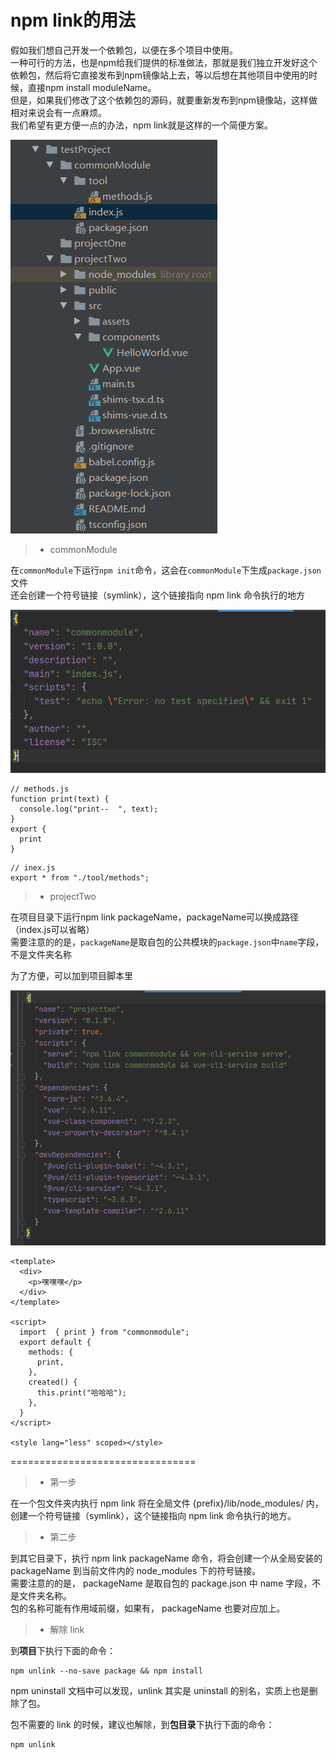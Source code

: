 
# npm link的用法

假如我们想自己开发一个依赖包，以便在多个项目中使用。  
一种可行的方法，也是npm给我们提供的标准做法，那就是我们独立开发好这个依赖包，然后将它直接发布到npm镜像站上去，等以后想在其他项目中使用的时候，直接npm install moduleName。   
但是，如果我们修改了这个依赖包的源码，就要重新发布到npm镜像站，这样做相对来说会有一点麻烦。  
我们希望有更方便一点的办法，npm link就是这样的一个简便方案。    


![img](./54308.png)



> + commonModule  

在`commonModule`下运行`npm init`命令，这会在`commonModule`下生成`package.json`文件  
还会创建一个符号链接（symlink），这个链接指向 npm link 命令执行的地方  
 
![img](./161136.png)

````
// methods.js
function print(text) {
  console.log("print--  ", text);
}
export {
  print
}
````

````
// inex.js
export * from "./tool/methods";
````



> + projectTwo

在项目目录下运行npm link packageName，packageName可以换成路径（index.js可以省略）  
需要注意的的是，`packageName`是取自包的公共模块的`package.json`中`name`字段，不是文件夹名称  

为了方便，可以加到项目脚本里  
  
![img](./161816.png)

````
<template>
  <div>
    <p>嘿嘿嘿</p>
  </div>
</template>

<script>
  import  { print } from "commonmodule";
  export default {
    methods: {
      print,
    },
    created() {
      this.print("哈哈哈");
    },
  }
</script>

<style lang="less" scoped></style>
````


================================


> + 第一步  

在一个包文件夹内执行 npm link 将在全局文件 {prefix}/lib/node_modules/<package> 内，创建一个符号链接（symlink），这个链接指向 npm link 命令执行的地方。  

> + 第二步 
 
到其它目录下，执行 npm link packageName 命令，将会创建一个从全局安装的 packageName 到当前文件内的 node_modules 下的符号链接。  
需要注意的的是， packageName 是取自包的 package.json 中 name 字段，不是文件夹名称。  
包的名称可能有作用域前缀，如果有， packageName 也要对应加上。  
  
  
> + 解除 link

到**项目**下执行下面的命令：
````
npm unlink --no-save package && npm install
````
npm uninstall 文档中可以发现，unlink 其实是 uninstall 的别名，实质上也是删除了包。  

包不需要的 link 的时候，建议也解除，到**包目录**下执行下面的命令：  
````
npm unlink  
````

  